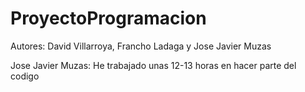 # ProyectoProgramacion
Autores: David Villarroya, Francho Ladaga y Jose Javier Muzas

Jose Javier Muzas: He trabajado unas 12-13 horas en hacer parte del codigo

